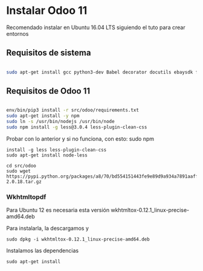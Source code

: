 # Instalar Odoo 11
Recomendado instalar en Ubuntu 16.04 LTS siguiendo el tuto para crear entornos

## Requisitos de sistema
```bash

sudo apt-get install gcc python3-dev Babel decorator docutils ebaysdk feedparser gevent greenlet html2text Jinja2 lxml Mako MarkupSafe mock num2words ofxparse passlib Pillow psutil psycogreen psycopg2 pydot pyparsing PyPDF2 pyserial python-dateutil python-openid pytz pyusb PyYAML qrcode reportlab requests six suds-jurko vatnumber vobject Werkzeug XlsxWriter xlwt xlrd libsasl2-dev python-dev libldap2-dev libssl-dev postgresql-server-dev-all libpq-dev 
```

## Requisitos de Odoo 11
```bash

env/bin/pip3 install -r src/odoo/requirements.txt
sudo apt-get install -y npm
sudo ln -s /usr/bin/nodejs /usr/bin/node
sudo npm install -g less@3.0.4 less-plugin-clean-css
```
Probar con lo anterior y si no funciona, con esto: sudo npm 

```
install -g less less-plugin-clean-css
sudo apt-get install node-less

cd src/odoo
sudo wget https://pypi.python.org/packages/a8/70/bd554151443fe9e89d9a934a7891aaffc63b9cb5c7d608972919a002c03c/gdata-2.0.18.tar.gz
```
### Wkhtmltopdf
Para Ubuntu 12 es necesaria esta versión
wkhtmltox-0.12.1_linux-precise-amd64.deb

Para instalarla, la descargamos y 
```
sudo dpkg -i wkhtmltox-0.12.1_linux-precise-amd64.deb
```
Instalamos las dependencias
```
sudo apt-get install 
```
